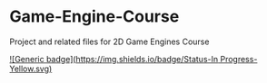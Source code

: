 # Game-Engine-Course
Project and related files for 2D Game Engines Course

[![Generic badge](https://img.shields.io/badge/Status-In Progress-Yellow.svg)](https://shields.io/)